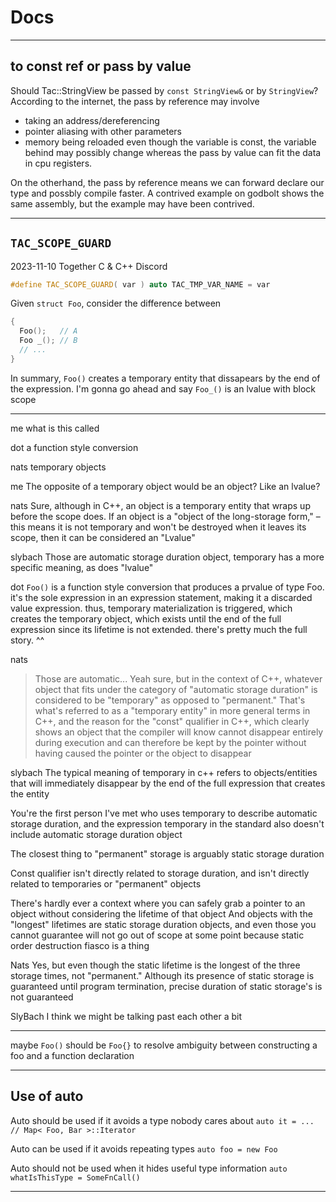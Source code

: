 # Docs

---

## to const ref or pass by value

Should Tac::StringView be passed by `const StringView&` or by `StringView`?
According to the internet, the pass by reference may involve
- taking an address/dereferencing
- pointer aliasing with other parameters
- memory being reloaded even though the variable is const, the variable behind may possibly change
whereas the pass by value can fit the data in cpu registers.

On the otherhand, the pass by reference means we can forward declare our type and possbly compile faster.
A contrived example on godbolt shows the same assembly, but the example may have been contrived.


---

## `TAC_SCOPE_GUARD`

2023-11-10 Together C & C++ Discord

```cpp
#define TAC_SCOPE_GUARD( var ) auto TAC_TMP_VAR_NAME = var
```

Given `struct Foo`, consider the difference between

```cpp
{
  Foo();   // A
  Foo _(); // B
  // ...
}
```

In summary, `Foo()` creates a temporary entity that dissapears by the end of the expression.
I'm gonna go ahead and say `Foo_()` is an lvalue with block scope

---

me
  what is this called

dot
  a function style conversion

nats
  temporary objects

me
  The opposite of a temporary object would be an object? Like an lvalue?

nats
  Sure, although in C++, an object is a temporary entity that wraps up before the scope does. If an object is a "object of the long-storage form," – this means it is not temporary and won't be destroyed when it leaves its scope, then it can be considered an "Lvalue"

slybach
  Those are automatic storage duration object, temporary has a more specific meaning, as does "lvalue"

dot
  `Foo()` is a function style conversion that produces a prvalue of type Foo. it's the sole expression in an expression statement, making it a discarded value expression. thus, temporary materialization is triggered, which creates the temporary object, which exists until the end of the full expression since its lifetime is not extended. there's pretty much the full story. ^^ 

nats
  > Those are automatic...
  Yeah sure, but in the context of C++, whatever object that fits under the category of "automatic storage duration" is considered to be "temporary" as opposed to "permanent." That's what's referred to as a "temporary entity" in more general terms in C++, and the reason for the "const" qualifier in C++, which clearly shows an object that the compiler will know cannot disappear entirely during execution and can therefore be kept by the pointer without having caused the pointer or the object to disappear

slybach
  The typical meaning of temporary in c++ refers to objects/entities that will immediately disappear by the end of the full expression that creates the entity

  You're the first person I've met who uses temporary to describe automatic storage duration, and the expression temporary in the standard also doesn't include automatic storage duration object

  The closest thing to "permanent" storage is arguably static storage duration

  Const qualifier isn't directly related to storage duration, and isn't directly related to temporaries or "permanent" objects

  There's hardly ever a context where you can safely grab a pointer to an object without considering the lifetime of that object
  And objects with the "longest" lifetimes are static storage duration objects, and even those you cannot guarantee will not go out of scope at some point because static order destruction fiasco is a thing

Nats
  Yes, but even though the static lifetime is the longest of the three storage times, not "permanent." Although its presence of static storage is guaranteed until program termination, precise duration of static storage's is not guaranteed

SlyBach
  I think we might be talking past each other a bit

---

maybe `Foo()` should be `Foo{}` to resolve ambiguity between constructing a foo and a function declaration

---

## Use of auto

Auto should be used if it avoids a type nobody cares about
`auto it = ... // Map< Foo, Bar >::Iterator `

Auto can be used if it avoids repeating types
`auto foo = new Foo` 

Auto should not be used when it hides useful type information
`auto whatIsThisType = SomeFnCall()`

---



